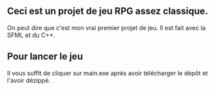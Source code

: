 ## Ceci est un projet de jeu RPG assez classique.
On peut dire que c'est mon vrai premier projet de jeu. Il est fait avec la SFML et du C++.

## Pour lancer le jeu
Il vous suffit de cliquer sur main.exe après avoir télécharger le dépôt et l'avoir dézippé.
